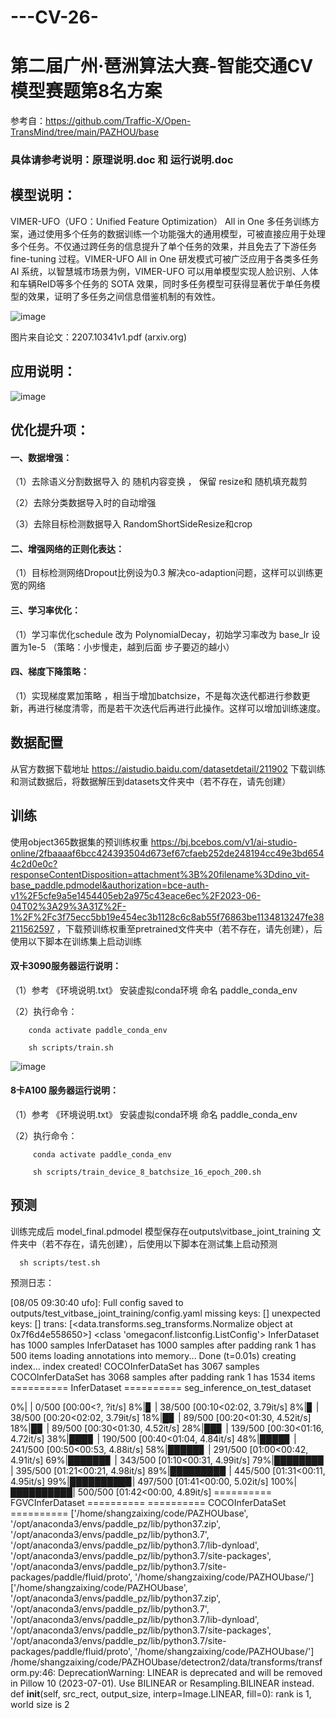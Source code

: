# ---CV-26-



第二届广州·琶洲算法大赛-智能交通CV模型赛题第8名方案
=====

参考自：https://github.com/Traffic-X/Open-TransMind/tree/main/PAZHOU/base

### 具体请参考说明：原理说明.doc  和 运行说明.doc

模型说明：
-------
VIMER-UFO（UFO：Unified Feature Optimization） All in One 多任务训练方案，通过使用多个任务的数据训练一个功能强大的通用模型，可被直接应用于处理多个任务。不仅通过跨任务的信息提升了单个任务的效果，并且免去了下游任务 fine-tuning 过程。VIMER-UFO All in One 研发模式可被广泛应用于各类多任务 AI 系统，以智慧城市场景为例，VIMER-UFO 可以用单模型实现人脸识别、人体和车辆ReID等多个任务的 SOTA 效果，同时多任务模型可获得显著优于单任务模型的效果，证明了多任务之间信息借鉴机制的有效性。

![image](https://github.com/StarShang/---CV-26-/assets/51013149/c6037433-8c09-49ee-b0a5-b17ca091151e)



图片来自论文：2207.10341v1.pdf (arxiv.org)





应用说明：
----------



![image](https://github.com/StarShang/---CV-26-/assets/51013149/ca569a0b-0858-4307-ab11-ef887beafe38)









优化提升项：
---------
#### 一、数据增强：

（1）去除语义分割数据导入 的 随机内容变换 ，  保留 resize和 随机填充裁剪



（2）去除分类数据导入时的自动增强


（3）去除目标检测数据导入 RandomShortSideResize和crop



#### 二、增强网络的正则化表达：

（1）目标检测网络Dropout比例设为0.3 解决co-adaption问题，这样可以训练更宽的网络
 
#### 三、学习率优化：

  （1）学习率优化schedule 改为  PolynomialDecay，初始学习率改为 base_lr 设置为1e-5   （策略：小步慢走，越到后面 步子要迈的越小）

#### 四、梯度下降策略：

（1）实现梯度累加策略 ，相当于增加batchsize，不是每次迭代都进行参数更新，再进行梯度清零，而是若干次迭代后再进行此操作。这样可以增加训练速度。


数据配置
--------

从官方数据下载地址 https://aistudio.baidu.com/datasetdetail/211902 下载训练和测试数据后，将数据解压到datasets文件夹中（若不存在，请先创建）

训练
-----

使用object365数据集的预训练权重 https://bj.bcebos.com/v1/ai-studio-online/2fbaaaaf6bcc424393504d673ef67cfaeb252de248194cc49e3bd6544c2d0e0c?responseContentDisposition=attachment%3B%20filename%3Ddino_vit-base_paddle.pdmodel&authorization=bce-auth-v1%2F5cfe9a5e1454405eb2a975c43eace6ec%2F2023-06-04T02%3A29%3A31Z%2F-1%2F%2Fc3f75ecc5bb19e454ec3b1128c6c8ab55f76863be1134813247fe38211562597 ，下载预训练权重至pretrained文件夹中（若不存在，请先创建），后使用以下脚本在训练集上启动训练

#### 双卡3090服务器运行说明：


（1）参考 《环境说明.txt》 安装虚拟conda环境 命名 paddle_conda_env

（2）执行命令：

        conda activate paddle_conda_env

        sh scripts/train.sh  
      
![image](https://github.com/StarShang/---CV-26-/assets/51013149/f6d7dcf0-900c-4e9d-ad84-bbcce10bcfc8)

      
#### 8卡A100 服务器运行说明：   

（1）参考 《环境说明.txt》 安装虚拟conda环境 命名 paddle_conda_env

（2）执行命令：

         conda activate paddle_conda_env
         
         sh scripts/train_device_8_batchsize_16_epoch_200.sh  


预测
------

训练完成后 model_final.pdmodel 模型保存在outputs\vitbase_joint_training 文件夹中（若不存在，请先创建），后使用以下脚本在测试集上启动预测

      sh scripts/test.sh

预测日志：

[08/05 09:30:40 ufo]: Full config saved to outputs/test_vitbase_joint_training/config.yaml
missing keys: []
unexpected keys: []
trans: [<data.transforms.seg_transforms.Normalize object at 0x7f6d4e558650>] <class 'omegaconf.listconfig.ListConfig'>
InferDataset has 1000 samples
InferDataset has 1000 samples after padding
rank 1 has 500 items
loading annotations into memory...
Done (t=0.01s)
creating index...
index created!
COCOInferDataSet has 3067 samples
COCOInferDataSet has 3068 samples after padding
rank 1 has 1534 items
========== InferDataset ==========
seg_inference_on_test_dataset

  0%|          | 0/500 [00:00<?, ?it/s]
  8%|▊         | 38/500 [00:10<02:02,  3.79it/s]
  8%|▊         | 38/500 [00:20<02:02,  3.79it/s]
 18%|█▊        | 89/500 [00:20<01:30,  4.52it/s]
 18%|█▊        | 89/500 [00:30<01:30,  4.52it/s]
 28%|██▊       | 139/500 [00:30<01:16,  4.72it/s]
 38%|███▊      | 190/500 [00:40<01:04,  4.84it/s]
 48%|████▊     | 241/500 [00:50<00:53,  4.88it/s]
 58%|█████▊    | 291/500 [01:00<00:42,  4.91it/s]
 69%|██████▊   | 343/500 [01:10<00:31,  4.99it/s]
 79%|███████▉  | 395/500 [01:21<00:21,  4.98it/s]
 89%|████████▉ | 445/500 [01:31<00:11,  4.95it/s]
 99%|█████████▉| 497/500 [01:41<00:00,  5.02it/s]
100%|██████████| 500/500 [01:42<00:00,  4.89it/s]
========== FGVCInferDataset ==========
========== COCOInferDataSet ==========
['/home/shangzaixing/code/PAZHOUbase', '/opt/anaconda3/envs/paddle_pz/lib/python37.zip', '/opt/anaconda3/envs/paddle_pz/lib/python3.7', '/opt/anaconda3/envs/paddle_pz/lib/python3.7/lib-dynload', '/opt/anaconda3/envs/paddle_pz/lib/python3.7/site-packages', '/opt/anaconda3/envs/paddle_pz/lib/python3.7/site-packages/paddle/fluid/proto', '/home/shangzaixing/code/PAZHOUbase/']
['/home/shangzaixing/code/PAZHOUbase', '/opt/anaconda3/envs/paddle_pz/lib/python37.zip', '/opt/anaconda3/envs/paddle_pz/lib/python3.7', '/opt/anaconda3/envs/paddle_pz/lib/python3.7/lib-dynload', '/opt/anaconda3/envs/paddle_pz/lib/python3.7/site-packages', '/opt/anaconda3/envs/paddle_pz/lib/python3.7/site-packages/paddle/fluid/proto', '/home/shangzaixing/code/PAZHOUbase/']
/home/shangzaixing/code/PAZHOUbase/detectron2/data/transforms/transform.py:46: DeprecationWarning: LINEAR is deprecated and will be removed in Pillow 10 (2023-07-01). Use BILINEAR or Resampling.BILINEAR instead.
  def __init__(self, src_rect, output_size, interp=Image.LINEAR, fill=0):
rank is 1, world size is 2




